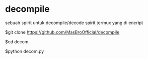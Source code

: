 # decompile
sebuah spirit untuk decompile/decode spirit termux yang di encript

$git clone https://github.com/MasBroOfficial/decompile

$cd decom

$python decom.py
